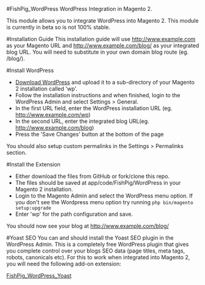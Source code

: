 #FishPig_WordPress
WordPress Integration in Magento 2.

This module allows you to integrate WordPress into Magento 2. This module is currently in beta so is not 100% stable.

#Installation Guide
This installation guide will use http://www.example.com as your Magento URL and http://www.example.com/blog/ as your integrated blog URL. You will need to substitute in your own domain blog route (eg. /blog/).

#Install WordPress
- <a href="https://wordpress.org/" target="_blank">Download WordPress</a> and upload it to a sub-directory of your Magento 2 installation called 'wp'.
- Follow the installation instructions and when finished, login to the WordPress Admin and select Settings > General.
- In the first URL field, enter the WordPress installation URL (eg. http://www.example.com/wp)
- In the second URL, enter the integrated blog URL(eg. http://www.example.com/blog)
- Press the 'Save Changes' button at the bottom of the page

You should also setup custom permalinks in the Settings > Permalinks section.

#Install the Extension
- Either download the files from GitHub or fork/clone this repo.
- The files should be saved at app/code/FishPig/WordPress in your Magento 2 installation.
- Login to the Magento Admin and select the WordPress menu option. If you don't see the Wordpress menu option try running `php bin/magento setup:upgrade`
- Enter 'wp' for the path configuration and save.

You should now see your blog at http://www.example.com/blog/

#Yoast SEO
You can and should install the Yoast SEO plugin in the WordPress Admin. This is a completely free WordPress plugin that gives you complete control over your blogs SEO data (page titles, meta tags, robots, canonicals etc). For this to work when integrated into Magento 2, you will need the following add-on extension:

<a href="https://github.com/bentideswell/magento2-wordpress-integration-yoastseo" target="_blank">FishPig_WordPress_Yoast</a>
